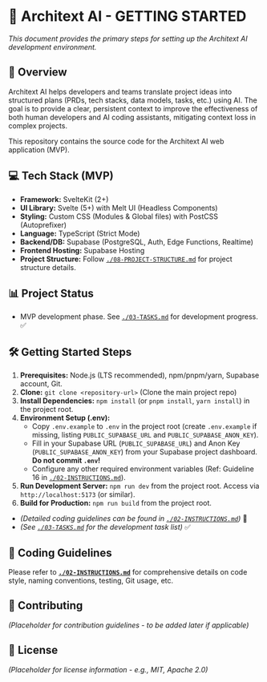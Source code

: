 # **🚀 Architext AI - GETTING STARTED**

*This document provides the primary steps for setting up the Architext AI development environment.*

## **📝 Overview**

Architext AI helps developers and teams translate project ideas into structured plans (PRDs, tech stacks, data models, tasks, etc.) using AI. The goal is to provide a clear, persistent context to improve the effectiveness of both human developers and AI coding assistants, mitigating context loss in complex projects.

This repository contains the source code for the Architext AI web application (MVP).

## **💻 Tech Stack (MVP)**

* **Framework:** SvelteKit (2+)
* **UI Library:** Svelte (5+) with Melt UI (Headless Components)
* **Styling:** Custom CSS (Modules & Global files) with PostCSS (Autoprefixer)
* **Language:** TypeScript (Strict Mode)
* **Backend/DB:** Supabase (PostgreSQL, Auth, Edge Functions, Realtime)
* **Frontend Hosting:** Supabase Hosting
* **Project Structure:** Follow [`./08-PROJECT-STRUCTURE.md`](./08-PROJECT-STRUCTURE.md) for project structure details.

## **📊 Project Status**

* MVP development phase. See [`./03-TASKS.md`](./03-TASKS.md) for development progress. ✅

## **🛠️ Getting Started Steps**

1.  **Prerequisites:** Node.js (LTS recommended), npm/pnpm/yarn, Supabase account, Git.
2.  **Clone:** `git clone <repository-url>` (Clone the main project repo)
3.  **Install Dependencies:** `npm install` (or `pnpm install`, `yarn install`) in the project root.
4.  **Environment Setup (.env):**
    * Copy `.env.example` to `.env` in the project root (create `.env.example` if missing, listing `PUBLIC_SUPABASE_URL` and `PUBLIC_SUPABASE_ANON_KEY`).
    * Fill in your Supabase URL (`PUBLIC_SUPABASE_URL`) and Anon Key (`PUBLIC_SUPABASE_ANON_KEY`) from your Supabase project dashboard. **Do not commit `.env`!**
    * Configure any other required environment variables (Ref: Guideline 16 in [`./02-INSTRUCTIONS.md`](./02-INSTRUCTIONS.md)).
5.  **Run Development Server:** `npm run dev` from the project root. Access via `http://localhost:5173` (or similar).
6.  **Build for Production:** `npm run build` from the project root.

* *(Detailed coding guidelines can be found in [`./02-INSTRUCTIONS.md`](./02-INSTRUCTIONS.md))* 📐
* *(See [`./03-TASKS.md`](./03-TASKS.md) for the development task list)* ✅

## **📐 Coding Guidelines**

Please refer to **[`./02-INSTRUCTIONS.md`](./02-INSTRUCTIONS.md)** for comprehensive details on code style, naming conventions, testing, Git usage, etc.

## **🙌 Contributing**

*(Placeholder for contribution guidelines - to be added later if applicable)*

## **📄 License**

*(Placeholder for license information - e.g., MIT, Apache 2.0)*